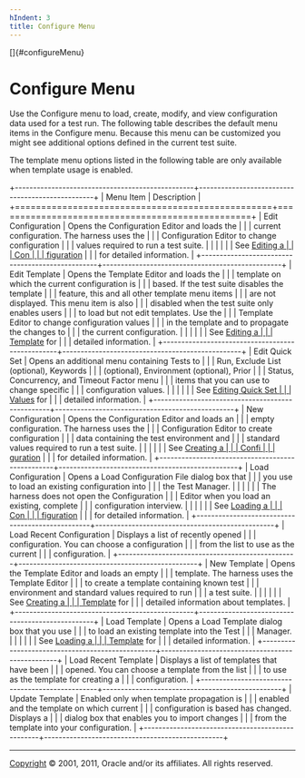 ```yaml
---
hIndent: 3
title: Configure Menu
---
```


[]{#configureMenu}

# Configure Menu

Use the Configure menu to load, create, modify, and view configuration data used for a test run. The
following table describes the default menu items in the Configure menu. Because this menu can be
customized you might see additional options defined in the current test suite.

The template menu options listed in the following table are only available when template usage is
enabled.

+-------------------------------------------------+-------------------------------------------------+
| Menu Item                                       | Description                                     |
+=================================================+=================================================+
| Edit Configuration                              | Opens the Configuration Editor and loads the    |
|                                                 | current configuration. The harness uses the     |
|                                                 | Configuration Editor to change configuration    |
|                                                 | values required to run a test suite.            |
|                                                 |                                                 |
|                                                 | See [Editing a                                  |
|                                                 | Con                                             |
|                                                 | figuration](../confEdit/editConfiguration.html) |
|                                                 | for detailed information.                       |
+-------------------------------------------------+-------------------------------------------------+
| Edit Template                                   | Opens the Template Editor and loads the         |
|                                                 | template on which the current configuration is  |
|                                                 | based. If the test suite disables the template  |
|                                                 | feature, this and all other template menu items |
|                                                 | are not displayed. This menu item is also       |
|                                                 | disabled when the test suite only enables users |
|                                                 | to load but not edit templates. Use the         |
|                                                 | Template Editor to change configuration values  |
|                                                 | in the template and to propagate the changes to |
|                                                 | the current configuration.                      |
|                                                 |                                                 |
|                                                 | See [Editing a                                  |
|                                                 | Template](../admin/editTemplate.html) for       |
|                                                 | detailed information.                           |
+-------------------------------------------------+-------------------------------------------------+
| Edit Quick Set                                  | Opens an additional menu containing Tests to    |
|                                                 | Run, Exclude List (optional), Keywords          |
|                                                 | (optional), Environment (optional), Prior       |
|                                                 | Status, Concurrency, and Timeout Factor menu    |
|                                                 | items that you can use to change specific       |
|                                                 | configuration values.                           |
|                                                 |                                                 |
|                                                 | See [Editing Quick Set                          |
|                                                 | Values](../confEdit/editQuickSet.html) for      |
|                                                 | detailed information.                           |
+-------------------------------------------------+-------------------------------------------------+
| New Configuration                               | Opens the Configuration Editor and loads an     |
|                                                 | empty configuration. The harness uses the       |
|                                                 | Configuration Editor to create configuration    |
|                                                 | data containing the test environment and        |
|                                                 | standard values required to run a test suite.   |
|                                                 |                                                 |
|                                                 | See [Creating a                                 |
|                                                 | Confi                                           |
|                                                 | guration](../confEdit/createConfiguration.html) |
|                                                 | for detailed information.                       |
+-------------------------------------------------+-------------------------------------------------+
| Load Configuration                              | Opens a Load Configuration File dialog box that |
|                                                 | you use to load an existing configuration into  |
|                                                 | the Test Manager.                               |
|                                                 |                                                 |
|                                                 | The harness does not open the Configuration     |
|                                                 | Editor when you load an existing, complete      |
|                                                 | configuration interview.                        |
|                                                 |                                                 |
|                                                 | See [Loading a                                  |
|                                                 | Con                                             |
|                                                 | figuration](../confEdit/loadConfiguration.html) |
|                                                 | for detailed information.                       |
+-------------------------------------------------+-------------------------------------------------+
| Load Recent Configuration                       | Displays a list of recently opened              |
|                                                 | configuration. You can choose a configuration   |
|                                                 | from the list to use as the current             |
|                                                 | configuration.                                  |
+-------------------------------------------------+-------------------------------------------------+
| New Template                                    | Opens the Template Editor and loads an empty    |
|                                                 | template. The harness uses the Template Editor  |
|                                                 | to create a template containing known test      |
|                                                 | environment and standard values required to run |
|                                                 | a test suite.                                   |
|                                                 |                                                 |
|                                                 | See [Creating a                                 |
|                                                 | Template](../admin/createTemplate.html) for     |
|                                                 | detailed information about templates.           |
+-------------------------------------------------+-------------------------------------------------+
| Load Template                                   | Opens a Load Template dialog box that you use   |
|                                                 | to load an existing template into the Test      |
|                                                 | Manager.                                        |
|                                                 |                                                 |
|                                                 | See [Loading a                                  |
|                                                 | Template](../templates/loadTemplate.html) for   |
|                                                 | detailed information.                           |
+-------------------------------------------------+-------------------------------------------------+
| Load Recent Template                            | Displays a list of templates that have been     |
|                                                 | opened. You can choose a template from the list |
|                                                 | to use as the template for creating a           |
|                                                 | configuration.                                  |
+-------------------------------------------------+-------------------------------------------------+
| Update Template                                 | Enabled only when template propagation is       |
|                                                 | enabled and the template on which current       |
|                                                 | configuration is based has changed. Displays a  |
|                                                 | dialog box that enables you to import changes   |
|                                                 | from the template into your configuration.      |
+-------------------------------------------------+-------------------------------------------------+

----------------------------------------------------------------------------------------------------

[Copyright](../copyright.html) © 2001, 2011, Oracle and/or its affiliates. All rights reserved.
